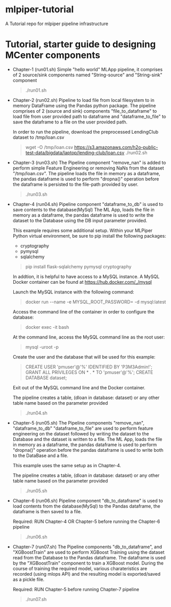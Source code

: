 # mlpiper-tutorial
A Tutorial repo for mlpiper pipeline infrastructure

Tutorial, starter guide to designing MCenter components
=======

* Chapter-1 (run01.sh)
  Simple "hello world" MLApp pipeline, it comprises of 2 source/sink components named
  "String-source" and "String-sink" component

  > ./run01.sh

* Chapter-2 (run02.sh)
  Pipeline to load file from local filesystem to in memory DataFrame using the
  Pandas python package. The pipeline comprises of 2 (source and sink) components
  "file\_to\_dataframe" to load file from user provided path to dataframe and
  "dataframe\_to\_file" to save the dataframe to a file on the user provided path.

  In order to run the pipeline, download the preprocessed LendingClub dataset
  to /tmp/loan.csv

  > wget -O /tmp/loan.csv https://s3.amazonaws.com/h2o-public-test-data/bigdata/laptop/lending-club/loan.csv
  > ./run02.sh

* Chapter-3 (run03.sh)
  The Pipeline component "remove\_nan" is added to perform simple Feature Engineering
  or removing NaNs from the dataset "/tmp/loan.csv". The pipeline loads the file in
  memory as a dataframe, the pandas dataframe is used to perform "dropna()" operation
  before the dataframe is persisted to the file-path provided by user.

  > ./run03.sh

* Chapter-4 (run04.sh)
  Pipeline component "dataframe\_to\_db" is used to save contents to the database(MySql)
  The ML App, loads the file in memory as a dataframe, the pandas dataframe is used to
  write the dataset to the Database using the DB input parameter provided.

  This example requires some additional setup.  Within your MLPiper Python virtual environment, be
  sure to pip install the following packages:
  * cryptography
  * pymysql
  * sqlalchemy
  
  > pip install flask-sqlalchemy pymysql cryptography

  In addtion, it is helpful to have access to a MySQL instance.  A MySQL Docker container can be found at
   https://hub.docker.com/_/mysql

  Launch the MySQL instance with the following command:

  > docker run --name <instance-name> -e MYSQL\_ROOT\_PASSWORD=<my-root-pw> -d mysql:latest

  Access the command line of the container in order to configure the database:

  > docker exec -it <instance-name> bash

  At the command line, access the MySQL command line as the root user:

  > mysql -uroot -p

  Create the user and the database that will be used for this example:

  > CREATE USER 'pmuser'@'%' IDENTIFIED BY 'P3M3Admin!';
  > GRANT ALL PRIVILEGES ON * . * TO 'pmuser'@'%';
  > CREATE DATABASE dataset;

  Exit out of the MySQL command line and the Docker container.

  The pipeline creates a table, (dloan in database: dataset) or any other table name
  based on the parameter provided

  > ./run04.sh

* Chapter-5 (run05.sh)
  The Pipeline components "remove\_nan", "dataframe\_to\_db" "dataframe\_to\_file" are used
  to perform feature engineering on the dataset followed by writing the dataset to the
  Database and the dataset is written to a file. The ML App, loads the file in memory as
  a dataframe, the pandas dataframe is used to perform "dropna()" operation before the
  pandas dataframe is used to write both to the DataBase and a file.

  This example uses the same setup as in Chapter-4.

  The pipeline creates a table, (dloan in database: dataset) or any other table name
  based on the parameter provided

  > ./run05.sh

* Chapter-6 (run06.sh)
  Pipeline component "db\_to\_dataframe" is used to load contents from the database(MySql)
  to the Pandas dataframe, the dataframe is then saved to a file.

  Required: RUN Chapter-4 OR Chapter-5 before running the Chapter-6 pipeline

  > ./run06.sh

* Chapter-7 (run07.sh)
  The Pipeline components "db_to_dataframe", and "XGBoostTrain" are used to perform XGBoost
  Training using the dataset read from the Database to the Pandas dataframe. The dataframe
  is used by the "XGBoostTrain" component  to train a XGBoost model. During the course of
  training the required model, various charateristics are recorded (using mlops API) and
  the resulting model is exported/saved as a pickle file.

  Required: RUN Chapter-5 before running Chapter-7 pipeline

  > ./run07.sh


